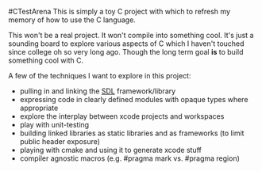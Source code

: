 #CTestArena
This is simply a toy C project with which to refresh my memory of how to use the C language.

This won't be a real project. It won't compile into something cool. It's just a sounding board to explore various aspects of C which I haven't touched since college oh so very long ago. Though the long term goal **is** to build something cool with C.

A few of the techniques I want to explore in this project:

* pulling in and linking the [SDL] framework/library
* expressing code in clearly defined modules with opaque types where appropriate
* explore the interplay between xcode projects and workspaces
* play with unit-testing
* building linked libraries as static libraries and as frameworks (to limit public header exposure)
* playing with cmake and using it to generate xcode stuff
* compiler agnostic macros (e.g. #pragma mark vs. #pragma region)

[SDL]: http://www.libsdl.org/
